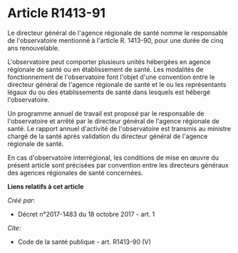 # Article R1413-91

Le directeur général de l'agence régionale de santé nomme le responsable de l'observatoire mentionné à l'article R. 1413-90,
pour une durée de cinq ans renouvelable. 

L'observatoire peut comporter plusieurs unités hébergées en agence régionale de santé ou en établissement de santé. Les
modalités de fonctionnement de l'observatoire font l'objet d'une convention entre le directeur général de l'agence régionale
de santé et le ou les représentants légaux du ou des établissements de santé dans lesquels est hébergé l'observatoire. 

Un programme annuel de travail est proposé par le responsable de l'observatoire et arrêté par le directeur général de
l'agence régionale de santé. Le rapport annuel d'activité de l'observatoire est transmis au ministre chargé de la santé après
validation du directeur général de l'agence régionale de santé. 

En cas d'observatoire interrégional, les conditions de mise en œuvre du présent article sont précisées par convention entre
les directeurs généraux des agences régionales de santé concernées.

**Liens relatifs à cet article**

_Créé par_:

  - Décret n°2017-1483 du 18 octobre 2017 - art. 1

_Cite_:

  - Code de la santé publique - art. R1413-90 (V)
